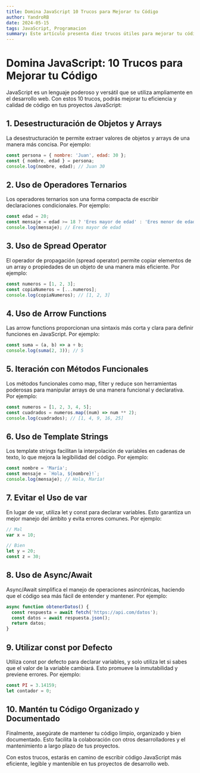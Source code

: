 ```yaml
---
title: Domina JavaScript 10 Trucos para Mejorar tu Código
author: YandroRB
date: 2024-05-15
tags: JavaScript, Programacion
summary: Este artículo presenta diez trucos útiles para mejorar tu código en JavaScript. Desde técnicas como la desestructuración de objetos y arrays, el uso de operadores ternarios y arrow functions, hasta conceptos más avanzados como el uso de Async/Await para manejar operaciones asincrónicas. Además, se resaltan buenas prácticas como evitar el uso de var en favor de let y const, y mantener el código organizado y documentado. Con estos trucos, podrás escribir código JavaScript más eficiente, legible y mantenible en tus proyectos de desarrollo web
---
```


# Domina JavaScript: 10 Trucos para Mejorar tu Código

JavaScript es un lenguaje poderoso y versátil que se utiliza ampliamente en el desarrollo web. Con estos 10 trucos, podrás mejorar tu eficiencia y calidad de código en tus proyectos JavaScript:

## 1. Desestructuración de Objetos y Arrays

La desestructuración te permite extraer valores de objetos y arrays de una manera más concisa. Por ejemplo:

```javascript
const persona = { nombre: 'Juan', edad: 30 };
const { nombre, edad } = persona;
console.log(nombre, edad); // Juan 30
```

## 2. Uso de Operadores Ternarios

Los operadores ternarios son una forma compacta de escribir declaraciones condicionales. Por ejemplo:

```javascript
const edad = 20;
const mensaje = edad >= 18 ? 'Eres mayor de edad' : 'Eres menor de edad';
console.log(mensaje); // Eres mayor de edad
```

## 3. Uso de Spread Operator

El operador de propagación (spread operator) permite copiar elementos de un array o propiedades de un objeto de una manera más eficiente. Por ejemplo:

```javascript
const numeros = [1, 2, 3];
const copiaNumeros = [...numeros];
console.log(copiaNumeros); // [1, 2, 3]
```

## 4. Uso de Arrow Functions

Las arrow functions proporcionan una sintaxis más corta y clara para definir funciones en JavaScript. Por ejemplo:

```javascript
const suma = (a, b) => a + b;
console.log(suma(2, 3)); // 5
```

## 5. Iteración con Métodos Funcionales

Los métodos funcionales como map, filter y reduce son herramientas poderosas para manipular arrays de una manera funcional y declarativa. Por ejemplo:

```javascript
const numeros = [1, 2, 3, 4, 5];
const cuadrados = numeros.map((num) => num ** 2);
console.log(cuadrados); // [1, 4, 9, 16, 25]
```

## 6. Uso de Template Strings

Los template strings facilitan la interpolación de variables en cadenas de texto, lo que mejora la legibilidad del código. Por ejemplo:

```javascript
const nombre = 'María';
const mensaje = `Hola, ${nombre}!`;
console.log(mensaje); // Hola, María!
```

## 7. Evitar el Uso de var

En lugar de var, utiliza let y const para declarar variables. Esto garantiza un mejor manejo del ámbito y evita errores comunes. Por ejemplo:

```javascript
// Mal
var x = 10;

// Bien
let y = 20;
const z = 30;
```

## 8. Uso de Async/Await

Async/Await simplifica el manejo de operaciones asincrónicas, haciendo que el código sea más fácil de entender y mantener. Por ejemplo:

```javascript
async function obtenerDatos() {
  const respuesta = await fetch('https://api.com/datos');
  const datos = await respuesta.json();
  return datos;
}
```

## 9. Utilizar const por Defecto

Utiliza const por defecto para declarar variables, y solo utiliza let si sabes que el valor de la variable cambiará. Esto promueve la inmutabilidad y previene errores. Por ejemplo:

```javascript
const PI = 3.14159;
let contador = 0;
```

## 10. Mantén tu Código Organizado y Documentado

Finalmente, asegúrate de mantener tu código limpio, organizado y bien documentado. Esto facilita la colaboración con otros desarrolladores y el mantenimiento a largo plazo de tus proyectos.

Con estos trucos, estarás en camino de escribir código JavaScript más eficiente, legible y mantenible en tus proyectos de desarrollo web.
